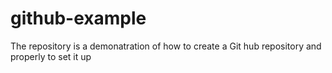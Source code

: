 # github-example
The repository is a demonatration of how to create a Git hub repository and properly to set it up
